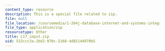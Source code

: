 ```yaml
---
content_type: resource
description: This is a special file related to zip.
file: null
file_location: /coursemedia/1-264j-database-internet-and-systems-integration-technologies-fall-2013/532ccc3a2bd2970c21684d8214d970b5_L17_input.zip
file_type: application/zip
resourcetype: Other
title: L17_input.zip
uid: 532ccc3a-2bd2-970c-2168-4d8214d970b5
---
```

